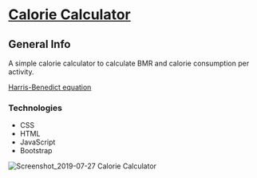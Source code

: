 # [Calorie Calculator](https://vadelmapilvi.com/calorie)



## General Info
A simple calorie calculator to calculate BMR and calorie consumption per activity.

[Harris-Benedict equation](https://en.wikipedia.org/wiki/Harris%E2%80%93Benedict_equation)

### Technologies

* CSS
* HTML
* JavaScript
* Bootstrap

![Screenshot_2019-07-27 Calorie Calculator](https://user-images.githubusercontent.com/51227125/61991192-684b8800-b055-11e9-8d1e-8a6a6814f52c.png)
